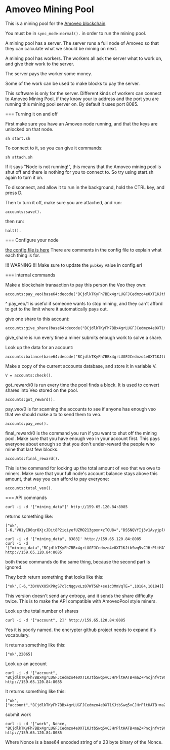 
Amoveo Mining Pool
===========

This is a mining pool for the [Amoveo blockchain](https://github.com/zack-bitcoin/amoveo).

You must be in `sync_mode:normal().` in order to run the mining pool.

A mining pool has a server. The server runs a full node of Amoveo so that they can calculate what we should be mining on next.

A mining pool has workers. The workers all ask the server what to work on, and give their work to the server.

The server pays the worker some money.

Some of the work can be used to make blocks to pay the server.

This software is only for the server. Different kinds of workers can connect to Amoveo Mining Pool, if they know your ip address and the port you are running this mining pool server on. By default it uses port 8085.


=== Turning it on and off

First make sure you have an Amoveo node running, and that the keys are unlocked on that node.

```
sh start.sh
```

To connect to it, so you can give it commands:
```
sh attach.sh
```
If it says "Node is not running!", this means that the Amoveo mining pool is shut off and there is nothing for you to connect to. So try using start.sh again to turn it on.

To disconnect, and allow it to run in the background, hold the CTRL key, and press D.

Then to turn it off, make sure you are attached, and run:

```
accounts:save().
```
then run:
```
halt().
```

=== Configure your node

[the config file is here](apps/amoveo_mining_pool/src/config.erl)
There are comments in the config file to explain what each thing is for.

!!! WARNING !!!
Make sure to update the `pubkey` value in config.erl


=== internal commands

Make a blockchain transaction to pay this person the Veo they own:
```
accounts:pay_veo(base64:decode("BCjdlkTKyFh7BBx4grLUGFJCedmzo4e0XT1KJtbSwq5vCJHrPltHATB+maZ+Pncjnfvt9CsCcI9Rn1vO+fPLIV4=")).
```
^ pay_veo/1 is useful if someone wants to stop mining, and they can't afford to get to the limit where it automatically pays out.

give one share to this account:
```
accounts:give_share(base64:decode("BCjdlkTKyFh7BBx4grLUGFJCedmzo4e0XT1KJtbSwq5vCJHrPltHATB+maZ+Pncjnfvt9CsCcI9Rn1vO+fPLIV4=")).
```
give_share is run every time a miner submits enough work to solve a share.

Look up the data for an account:
```
accounts:balance(base64:decode("BCjdlkTKyFh7BBx4grLUGFJCedmzo4e0XT1KJtbSwq5vCJHrPltHATB+maZ+Pncjnfvt9CsCcI9Rn1vO+fPLIV4=")).
```

Make a copy of the current accounts database, and store it in variable V.
```
V = accounts:check().
```

got_reward/0 is run every time the pool finds a block. It is used to convert shares into Veo stored on the pool.
```
accounts:got_reward().
```

pay_veo/0 is for scanning the accounts to see if anyone has enough veo that we should make a tx to send them to veo.
```
accounts:pay_veo().
```

final_reward/0 is the command you run if you want to shut off the mining pool. Make sure that you have enough veo in your account first.
This pays everyone about enough so that you don't under-reward the people who mine that last few blocks.
```
accounts:final_reward().
```


This is the command for looking up the total amount of veo that we owe to miners. Make sure that your full node's account balance stays above this amount, that way you can afford to pay everyone:
```
accounts:total_veo().
```


=== API commands

```
curl -i -d '["mining_data"]' http://159.65.120.84:8085
```
returns something like:
```
["ok",[-6,"VU1yID0qrOXjcJDit8P2iqiyefUZMO213goxn+zTOU8=","DSSNQVfIj3v1AvyjplVmIg6+mezC0Hs=",10184]]
```

```
curl -i -d '["mining_data", 8383]' http://159.65.120.84:8085
curl -i -d '["mining_data","BCjdlkTKyFh7BBx4grLUGFJCedmzo4e0XT1KJtbSwq5vCJHrPltHATB+maZ+Pncjnfvt9CsCcI9Rn1vO+fPLIV4="]' http://159.65.120.84:8085
```
both these commands do the same thing, because the second part is ignored.

They both return something that looks like this:
```
["ok",[-6,"3DYUVXO5KPRgS7clcNqgvxLz07WT5Gh+so1c3MmVqTE=",10184,10184]]
```
This version doesn't send any entropy, and it sends the share difficulty twice.
This is to make the API compatible with AmoveoPool style miners.



Look up the total number of shares
```
curl -i -d '["account", 2]' http://159.65.120.84:8085
```
Yes it is poorly named. the encrypter github project needs to expand it's vocabulary.

it returns something like this:
```
["ok",22065]
```

Look up an account
```
curl -i -d '["account", "BCjdlkTKyFh7BBx4grLUGFJCedmzo4e0XT1KJtbSwq5vCJHrPltHATB+maZ+Pncjnfvt9CsCcI9Rn1vO+fPLIV4="]' http://159.65.120.84:8085
```

It returns something like this:
```
["ok",["account","BCjdlkTKyFh7BBx4grLUGFJCedmzo4e0XT1KJtbSwq5vCJHrPltHATB+maZ+Pncjnfvt9CsCcI9Rn1vO+fPLIV4=",22458701,0]]
```


submit work
```
curl -i -d '["work", Nonce, "BCjdlkTKyFh7BBx4grLUGFJCedmzo4e0XT1KJtbSwq5vCJHrPltHATB+maZ+Pncjnfvt9CsCcI9Rn1vO+fPLIV4="]' http://159.65.120.84:8085
```
Where Nonce is a base64 encoded string of a 23 byte binary of the Nonce.




